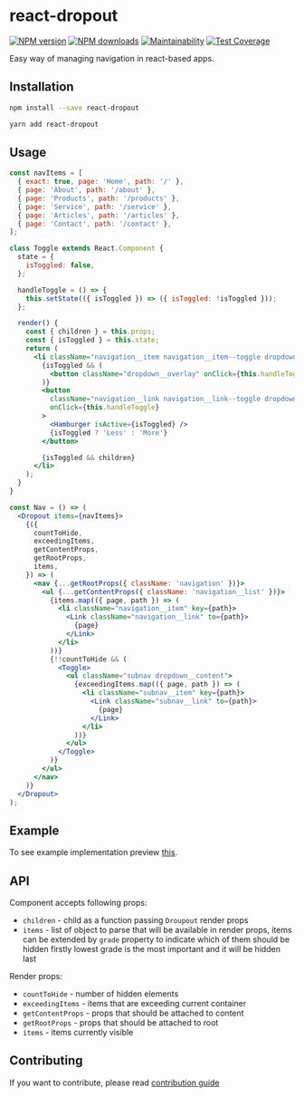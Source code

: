 # react-dropout

[![NPM version](https://img.shields.io/npm/v/react-dropout.svg)](https://www.npmjs.com/package/react-dropout)
[![NPM downloads](https://img.shields.io/npm/dm/react-dropout.svg)](https://www.npmjs.com/package/react-dropout)
[![Maintainability](https://api.codeclimate.com/v1/badges/886513e64fc6fbc107a7/maintainability)](https://codeclimate.com/github/pawelnvk/react-dropout/maintainability)
[![Test Coverage](https://api.codeclimate.com/v1/badges/886513e64fc6fbc107a7/test_coverage)](https://codeclimate.com/github/pawelnvk/react-dropout/test_coverage)

Easy way of managing navigation in react-based apps.

## Installation

```sh
npm install --save react-dropout
```

```sh
yarn add react-dropout
```

## Usage

```jsx
const navItems = [
  { exact: true, page: 'Home', path: '/' },
  { page: 'About', path: '/about' },
  { page: 'Products', path: '/products' },
  { page: 'Service', path: '/service' },
  { page: 'Articles', path: '/articles' },
  { page: 'Contact', path: '/contact' },
];

class Toggle extends React.Component {
  state = {
    isToggled: false,
  };

  handleToggle = () => {
    this.setState(({ isToggled }) => ({ isToggled: !isToggled }));
  };

  render() {
    const { children } = this.props;
    const { isToggled } = this.state;
    return (
      <li className="navigation__item navigation__item--toggle dropdown">
        {isToggled && (
          <button className="dropdown__overlay" onClick={this.handleToggle} />
        )}
        <button
          className="navigation__link navigation__link--toggle dropdown__toggle"
          onClick={this.handleToggle}
        >
          <Hamburger isActive={isToggled} />
          {isToggled ? 'Less' : 'More'}
        </button>

        {isToggled && children}
      </li>
    );
  }
}

const Nav = () => (
  <Dropout items={navItems}>
    {({
      countToHide,
      exceedingItems,
      getContentProps,
      getRootProps,
      items,
    }) => (
      <nav {...getRootProps({ className: 'navigation' })}>
        <ul {...getContentProps({ className: 'navigation__list' })}>
          {items.map(({ page, path }) => (
            <li className="navigation__item" key={path}>
              <Link className="navigation__link" to={path}>
                {page}
              </Link>
            </li>
          ))}
          {!!countToHide && (
            <Toggle>
              <ul className="subnav dropdown__content">
                {exceedingItems.map(({ page, path }) => (
                  <li className="subnav__item" key={path}>
                    <Link className="subnav__link" to={path}>
                      {page}
                    </Link>
                  </li>
                ))}
              </ul>
            </Toggle>
          )}
        </ul>
      </nav>
    )}
  </Dropout>
);
```

## Example

To see example implementation preview [this](https://codesandbox.io/s/wyj7mnz897).

## API

Component accepts following props:

- `children` - child as a function passing `Droupout` render props
- `items` - list of object to parse that will be available in render props, items can be extended by `grade` property to indicate which of them should be hidden firstly lowest grade is the most important and it will be hidden last

Render props:
- `countToHide` - number of hidden elements
- `exceedingItems` - items that are exceeding current container
- `getContentProps` - props that should be attached to content
- `getRootProps` - props that should be attached to root
- `items` - items currently visible

## Contributing

If you want to contribute, please read [contribution guide](CONTRIBUTING.md)
